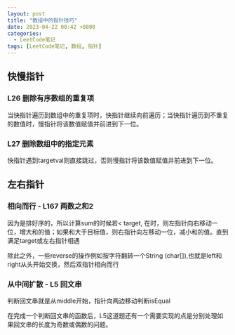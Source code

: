 ```yaml
---
layout: post
title: "数组中的指针技巧"
date: 2023-04-22 00:42 +0800
categories:
  - LeetCode笔记
tags: [LeetCode笔记, 数组, 指针]
---
```


## 快慢指针

### L26 删除有序数组的重复项

当快指针遍历到数组中的重复项时，快指针继续向前遍历；当快指针遍历到不重复的数值时，慢指针将该数值赋值并前进到下一位。

### L27 删除数组中的指定元素

快指针遇到targetval则直接跳过，否则慢指针将该数值赋值并前进到下一位。

## 左右指针

### 相向而行 - L167 两数之和2

因为是排好序的，所以计算sum的时候若< target, 在时，则左指针向右移动一位，增大和的值；如果和大于目标值，则右指针向左移动一位，减小和的值。直到满足target或左右指针相遇

除此之外，一些reverse的操作例如按字符翻转一个String (char[]),也就是left和right从头开始交换，然后双指针相向而行

### 从中间扩散 - L5 回文串

判断回文串就是从middle开始，指针向两边移动判断isEqual

在完成一个判断回文串的函数后，L5这道题还有一个需要实现的点是分别处理如果回文串的长度为奇数或偶数的问题。
